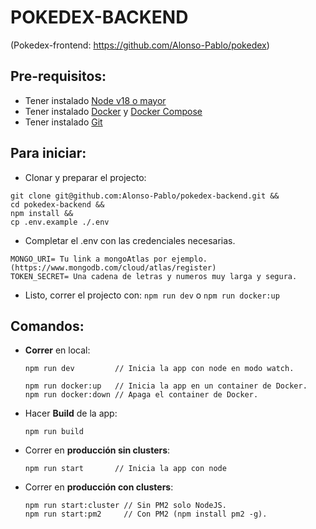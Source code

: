 # POKEDEX-BACKEND
(Pokedex-frontend: https://github.com/Alonso-Pablo/pokedex)

## Pre-requisitos:
- Tener instalado [Node v18 o mayor](https://nodejs.org/en/download/)
- Tener instalado [Docker](https://www.docker.com/) y [Docker Compose](https://docs.docker.com/compose/install/)
- Tener instalado [Git](https://github.com/git-guides/install-git)

## Para iniciar:
- Clonar y preparar el projecto:
```
git clone git@github.com:Alonso-Pablo/pokedex-backend.git &&
cd pokedex-backend &&
npm install &&
cp .env.example ./.env
```
- Completar el .env con las credenciales necesarias.
```
MONGO_URI= Tu link a mongoAtlas por ejemplo. (https://www.mongodb.com/cloud/atlas/register)
TOKEN_SECRET= Una cadena de letras y numeros muy larga y segura.
```
- Listo, correr el projecto con: `npm run dev` o `npm run docker:up`


## Comandos:
- **Correr** en local:
  ```
  npm run dev         // Inicia la app con node en modo watch.
  ```
  ```
  npm run docker:up   // Inicia la app en un container de Docker.
  npm run docker:down // Apaga el container de Docker.
  ```

- Hacer **Build** de la app:
  ```
  npm run build
  ```

- Correr en **producción sin clusters**:
  ```
  npm run start       // Inicia la app con node
  ```

- Correr en **producción con clusters**:
  ```
  npm run start:cluster // Sin PM2 solo NodeJS.
  npm run start:pm2     // Con PM2 (npm install pm2 -g).
  ```
